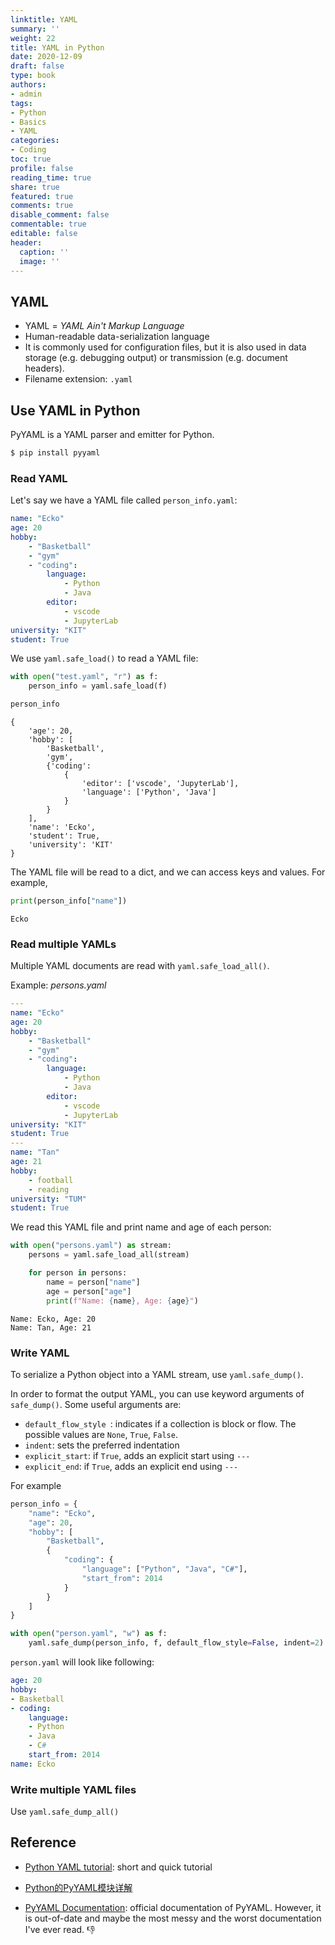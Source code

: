 ```yaml
---
linktitle: YAML
summary: ''
weight: 22
title: YAML in Python
date: 2020-12-09
draft: false
type: book
authors:
- admin
tags:
- Python
- Basics
- YAML
categories:
- Coding
toc: true
profile: false
reading_time: true
share: true
featured: true
comments: true
disable_comment: false
commentable: true
editable: false
header:
  caption: ''
  image: ''
---
```


## YAML

- YAML = *YAML Ain't Markup Language*
- Human-readable data-serialization language
- It is commonly used for configuration files, but it is also used in data storage (e.g. debugging output) or transmission (e.g. document headers).
- Filename extension: `.yaml`

## Use YAML in Python

PyYAML is a YAML parser and emitter for Python.

```bash
$ pip install pyyaml
```

### Read YAML

Let's say we have a YAML file called `person_info.yaml`:

```yaml
name: "Ecko"
age: 20
hobby:
    - "Basketball"
    - "gym"
    - "coding":
        language:
            - Python
            - Java
        editor:
            - vscode
            - JupyterLab
university: "KIT"
student: True
```

We use `yaml.safe_load()` to read a YAML file:

```python
with open("test.yaml", "r") as f:
    person_info = yaml.safe_load(f)

person_info
```

```
{
    'age': 20,
    'hobby': [
    	'Basketball',
    	'gym',
    	{'coding': 
    		{
    			'editor': ['vscode', 'JupyterLab'],
    			'language': ['Python', 'Java']
    		}
    	}
    ],
    'name': 'Ecko',
    'student': True,
    'university': 'KIT'
}
```

The YAML file will be read to a dict, and we can access keys and values. For example,

```python
print(person_info["name"])
```

```
Ecko
```

### Read multiple YAMLs

Multiple YAML documents are read with `yaml.safe_load_all()`.

Example: *persons.yaml*

```yaml
---
name: "Ecko"
age: 20
hobby:
    - "Basketball"
    - "gym"
    - "coding":
        language:
            - Python
            - Java
        editor:
            - vscode
            - JupyterLab
university: "KIT"
student: True
---
name: "Tan"
age: 21
hobby:
    - football
    - reading
university: "TUM"
student: True
```

We read this YAML file and print name and age of each person:

```python
with open("persons.yaml") as stream:
    persons = yaml.safe_load_all(stream)

    for person in persons:
        name = person["name"]
        age = person["age"]
        print(f"Name: {name}, Age: {age}")
```

```
Name: Ecko, Age: 20
Name: Tan, Age: 21
```

### Write YAML

To serialize a Python object into a YAML stream, use `yaml.safe_dump()`.

In order to format the output YAML, you can use keyword arguments of `safe_dump()`. Some useful arguments are:

- `default_flow_style `: indicates if a collection is block or flow. The possible values are `None`, `True`, `False`.
- `indent`: sets the preferred indentation
- `explicit_start`: if `True`, adds an explicit start using `---`
- `explicit_end`: if `True`, adds an explicit end using `---`

For example

```python
person_info = {
    "name": "Ecko",
    "age": 20,
    "hobby": [
        "Basketball", 
        {
            "coding": {
                "language": ["Python", "Java", "C#"],
                "start_from": 2014
            }
        }
    ]
}

with open("person.yaml", "w") as f:
    yaml.safe_dump(person_info, f, default_flow_style=False, indent=2)
```

`person.yaml` will look like following:

```yaml
age: 20
hobby:
- Basketball
- coding:
    language:
    - Python
    - Java
    - C#
    start_from: 2014
name: Ecko
```

### Write multiple YAML files

Use `yaml.safe_dump_all()`

## Reference

- [Python YAML tutorial](http://zetcode.com/python/yaml/): short and quick tutorial
- [Python的PyYAML模块详解](https://blog.csdn.net/swinfans/article/details/88770119)

- [PyYAML Documentation](https://pyyaml.org/wiki/PyYAMLDocumentation): official documentation of PyYAML. However, it is out-of-date and maybe the most messy and the worst documentation I've ever read. :thumbsdown:
